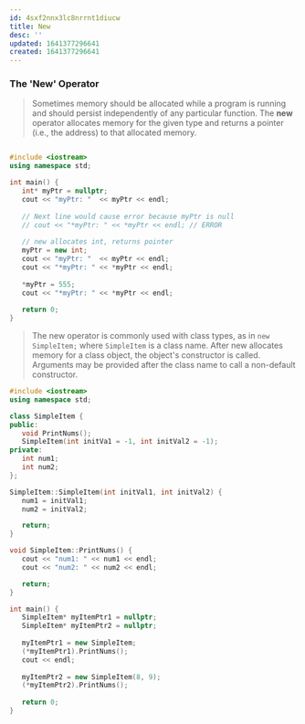 ```yaml
---
id: 4sxf2nnx3lc8nrrnt1diucw
title: New
desc: ''
updated: 1641377296641
created: 1641377296641
---
```



### The 'New' Operator

> Sometimes memory should be allocated while a program is running and should persist independently of any particular function. The **new** operator allocates memory for the given type and returns a pointer (i.e., the address) to that allocated memory.

```cpp

#include <iostream>
using namespace std;

int main() {
   int* myPtr = nullptr;
   cout << "myPtr: "  << myPtr << endl;
   
   // Next line would cause error because myPtr is null
   // cout << "*myPtr: " << *myPtr << endl; // ERROR
   
   // new allocates int, returns pointer
   myPtr = new int; 
   cout << "myPtr: "  << myPtr << endl;
   cout << "*myPtr: " << *myPtr << endl;
   
   *myPtr = 555;
   cout << "*myPtr: " << *myPtr << endl;
   
   return 0;
}
```

> The new operator is commonly used with class types, as in `new SimpleItem;` where `SimpleItem` is a class name. After new allocates memory for a class object, the object's constructor is called. Arguments may be provided after the class name to call a non-default constructor.

```cpp
#include <iostream>
using namespace std;

class SimpleItem {
public:
   void PrintNums();
   SimpleItem(int initVa1 = -1, int initVal2 = -1);
private:
   int num1;
   int num2;
};

SimpleItem::SimpleItem(int initVal1, int initVal2) {
   num1 = initVal1;
   num2 = initVal2;

   return;
}

void SimpleItem::PrintNums() {
   cout << "num1: " << num1 << endl;
   cout << "num2: " << num2 << endl;

   return;
}

int main() {
   SimpleItem* myItemPtr1 = nullptr;
   SimpleItem* myItemPtr2 = nullptr;
   
   myItemPtr1 = new SimpleItem;
   (*myItemPtr1).PrintNums();
   cout << endl;
   
   myItemPtr2 = new SimpleItem(8, 9);
   (*myItemPtr2).PrintNums();
   
   return 0;
}
```
